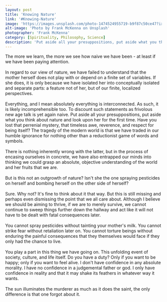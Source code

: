 ```yaml
---
layout: post
title: 'Knowing Nature'
link: '#Knowing-Nature'
image: 'https://images.unsplash.com/photo-1474524955719-b9f87c50ce47?ixlib=rb-0.3.5&ixid=eyJhcHBfaWQiOjEyMDd9&s=c83ef66968ed8c6a5c1ac1111ee78c1e&auto=format&fit=crop&w=1952&q=80'
alt-image: 'Photo by Frank McKenna on Unsplash'
photographer: 'Frank McKenna'
category: [Spirituality, Philosophy, Science]
description: 'Put aside all your presuppositions, put aside what you think about nature and look upon her for the first time. The tragedy of the modern world is that we have traded in our humble ignorance for nothing other than a reductionist game of words and symbols.'
---
```



The more we learn, the more we see how naive we have been - at least if we have been paying attention. 
<br>
<br>
In regard to our view of nature, we have failed to understand that the mother herself does not play with or depend on a finite set of variables. If she does, it is only because we have isolated her into conceptually isolated and separate parts: a feature not of her, but of our finite, localized perspectives.
<br>
<br>
Everything, and I mean absolutely everything is interconnected. As such, it is likely incomprehensible too. To discount such statements as frivolous new age talk is yet again naive. Put aside all your presuppositions, put aside what you think about nature and look upon her for the first time. Have you lost that perrenial mystery, that timeless awe, reverence, and respect for being itself? The tragedy of the modern world is that we have traded in our humble ignorance for nothing other than a reductionist game of words and symbols.
<br>
<br>
There is nothing inherently wrong with the latter, but in the process of encasing ourselves in concrete, we have also entrapped our minds into thinking we could grasp an absolute, objective understanding of the world and her fruits that we are.
<br>
<br>
But is this not an outgrowth of nature? Isn't she the one spraying pesticides on herself and bombing herself on the other side of herself? 
<br>
<br>
Sure. Why not? It's fine to think about it that way. But this is still missing and perhaps even dismissing the point that we all care about. Although I believe we should be aiming to thrive, if we are to merely survive, we cannot continue to sweep things further down the hallway and act like it will not have to be dealt with fatal consequences later.
<br>
<br>
You cannot spray pesticides without tainting your mother's milk. You cannot strike fear without retaliation later on. You cannot torture beings without enduring the painful consequences that they themselves would face if they only had the chance to live. 
<br>
<br>
You play a part in this thing we have going on. This unfolding event of society, culture, and life itself. Do you have a duty? Only if you want to be happy; only if you want to feel alive. I don't have confidence in any absolute morality. I have no confidence in a judgemental father or god. I only have confidence in reality and that it may shake its feathers in whatever way it wants. 
<br>
<br>
The sun illuminates the murderer as much as it does the saint, the only difference is that one forgot about it.
